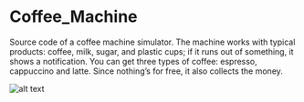 # Coffee_Machine
 Source code of a coffee machine simulator. The machine works with typical products: coffee, milk, sugar, and plastic cups; if it runs out of something, it shows a notification. You can get three types of coffee: espresso, cappuccino and latte. Since nothing’s for free, it also collects the money.

![alt text](https://github.com/awwalsiwach/Coffee_Machine_Simulator/pics/1.png?raw=true)
